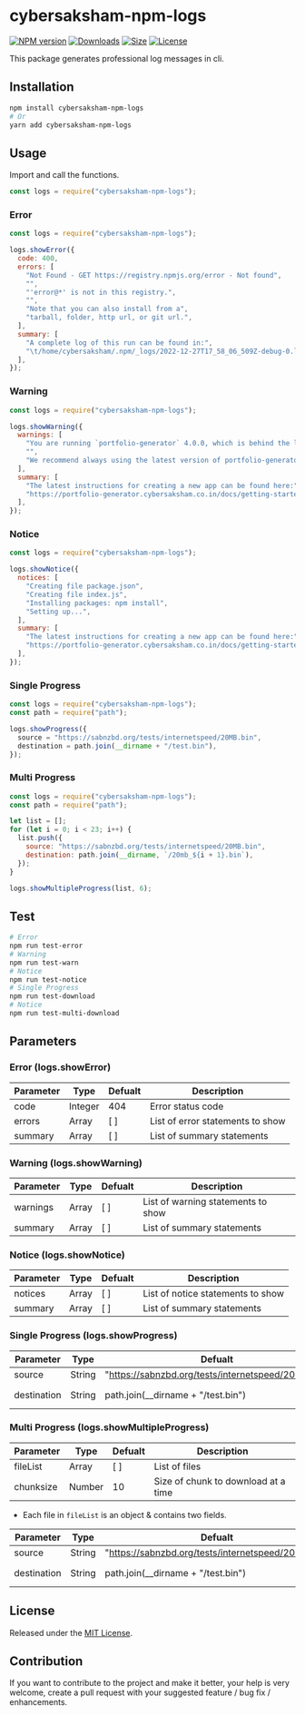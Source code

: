 # cybersaksham-npm-logs

[![NPM version][npm-image]][npm-url] [![Downloads][downloads-image]][npm-url]
[![Size][size-image]][npm-url] [![License][license-image]][npm-url]

[npm-url]: https://www.npmjs.com/package/cybersaksham-npm-logs
[downloads-image]: http://img.shields.io/npm/dm/cybersaksham-npm-logs.svg
[npm-image]: http://img.shields.io/npm/v/cybersaksham-npm-logs.svg
[size-image]: http://img.shields.io/bundlephobia/min/cybersaksham-npm-logs.svg
[license-image]: http://img.shields.io/npm/l/cybersaksham-npm-logs.svg

This package generates professional log messages in cli.

## Installation

```bash
npm install cybersaksham-npm-logs
# Or
yarn add cybersaksham-npm-logs
```

## Usage

Import and call the functions.

```js
const logs = require("cybersaksham-npm-logs");
```

### Error

```js
const logs = require("cybersaksham-npm-logs");

logs.showError({
  code: 400,
  errors: [
    "Not Found - GET https://registry.npmjs.org/error - Not found",
    "",
    "'error@*' is not in this registry.",
    "",
    "Note that you can also install from a",
    "tarball, folder, http url, or git url.",
  ],
  summary: [
    "A complete log of this run can be found in:",
    "\t/home/cybersaksham/.npm/_logs/2022-12-27T17_58_06_509Z-debug-0.log",
  ],
});
```

### Warning

```js
const logs = require("cybersaksham-npm-logs");

logs.showWarning({
  warnings: [
    "You are running `portfolio-generator` 4.0.0, which is behind the latest release (4.1.0).",
    "",
    "We recommend always using the latest version of portfolio-generator if possible.",
  ],
  summary: [
    "The latest instructions for creating a new app can be found here:",
    "https://portfolio-generator.cybersaksham.co.in/docs/getting-started/",
  ],
});
```

### Notice

```js
const logs = require("cybersaksham-npm-logs");

logs.showNotice({
  notices: [
    "Creating file package.json",
    "Creating file index.js",
    "Installing packages: npm install",
    "Setting up...",
  ],
  summary: [
    "The latest instructions for creating a new app can be found here:",
    "https://portfolio-generator.cybersaksham.co.in/docs/getting-started/",
  ],
});
```

### Single Progress

```js
const logs = require("cybersaksham-npm-logs");
const path = require("path");

logs.showProgress({
  source = "https://sabnzbd.org/tests/internetspeed/20MB.bin",
  destination = path.join(__dirname + "/test.bin"),
});
```

### Multi Progress

```js
const logs = require("cybersaksham-npm-logs");
const path = require("path");

let list = [];
for (let i = 0; i < 23; i++) {
  list.push({
    source: "https://sabnzbd.org/tests/internetspeed/20MB.bin",
    destination: path.join(__dirname, `/20mb_${i + 1}.bin`),
  });
}

logs.showMultipleProgress(list, 6);
```

## Test

```bash
# Error
npm run test-error
# Warning
npm run test-warn
# Notice
npm run test-notice
# Single Progress
npm run test-download
# Notice
npm run test-multi-download
```

## Parameters

### Error (logs.showError)

| Parameter | Type    | Defualt | Description                      |
| --------- | ------- | ------- | -------------------------------- |
| code      | Integer | 404     | Error status code                |
| errors    | Array   | [ ]     | List of error statements to show |
| summary   | Array   | [ ]     | List of summary statements       |

### Warning (logs.showWarning)

| Parameter | Type  | Defualt | Description                        |
| --------- | ----- | ------- | ---------------------------------- |
| warnings  | Array | [ ]     | List of warning statements to show |
| summary   | Array | [ ]     | List of summary statements         |

### Notice (logs.showNotice)

| Parameter | Type  | Defualt | Description                       |
| --------- | ----- | ------- | --------------------------------- |
| notices   | Array | [ ]     | List of notice statements to show |
| summary   | Array | [ ]     | List of summary statements        |

### Single Progress (logs.showProgress)

| Parameter   | Type   | Defualt                                            | Description      |
| ----------- | ------ | -------------------------------------------------- | ---------------- |
| source      | String | "https://sabnzbd.org/tests/internetspeed/20MB.bin" | Source URL       |
| destination | String | path.join(\_\_dirname + "/test.bin")               | Destination path |

### Multi Progress (logs.showMultipleProgress)

| Parameter | Type   | Defualt | Description                         |
| --------- | ------ | ------- | ----------------------------------- |
| fileList  | Array  | [ ]     | List of files                       |
| chunksize | Number | 10      | Size of chunk to download at a time |

- Each file in `fileList` is an object & contains two fields.

| Parameter   | Type   | Defualt                                            | Description      |
| ----------- | ------ | -------------------------------------------------- | ---------------- |
| source      | String | "https://sabnzbd.org/tests/internetspeed/20MB.bin" | Source URL       |
| destination | String | path.join(\_\_dirname + "/test.bin")               | Destination path |

## License

Released under the [MIT License](http://www.opensource.org/licenses/mit-license.php).

## Contribution

If you want to contribute to the project and make it better, your help is very welcome, create a pull request with your suggested feature / bug fix / enhancements.
